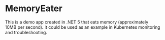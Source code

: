 # MemoryEater

This is a demo app created in .NET 5 that eats memory (approximately 10MB per second).  It could be used as an example in Kubernetes monitoring and troubleshooting.
